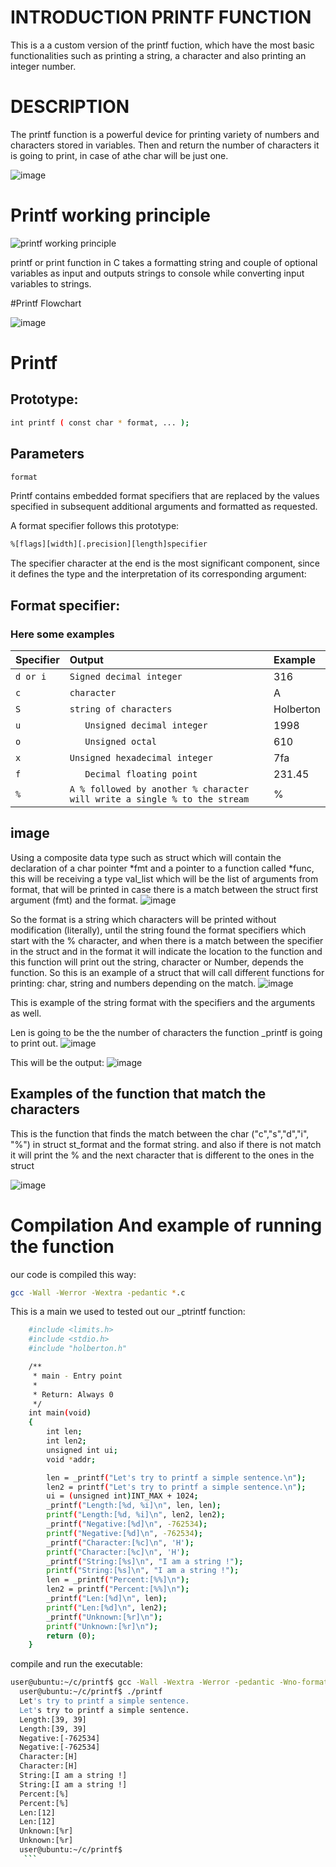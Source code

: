 # INTRODUCTION PRINTF FUNCTION
This is a a custom version of the printf fuction, which have the most basic functionalities such as printing a string, a character and also printing an integer number.
# DESCRIPTION
The printf function is a powerful device for printing variety of numbers and characters stored in variables.
Then and return the number of characters it is going to print, in case of athe char will be just one.

![image](https://user-images.githubusercontent.com/113900693/201482531-2929075e-c47d-4481-ad34-5d370a423f12.png)

# Printf working principle

![printf working principle](https://user-images.githubusercontent.com/113900693/201485162-2d8232b0-a926-495f-9b0a-f88b333888c6.png)

printf or print function in C takes a formatting string and couple of optional variables as input and outputs strings to console while converting input variables to strings.

#Printf Flowchart

![image](https://user-images.githubusercontent.com/113900693/201482684-77f7b2a7-ec50-44cc-9422-76737c596cf5.png)

# Printf

## Prototype:

```bash
int printf ( const char * format, ... );
```
## Parameters
```bash
format
```
Printf contains embedded format specifiers that are replaced by the values specified in subsequent additional arguments and formatted as requested.

A format specifier follows this prototype:
```bash
%[flags][width][.precision][length]specifier
```
 The specifier character at the end is the most significant component, since it defines the type and the interpretation of its corresponding argument:

## Format specifier:

### Here some examples

| Specifier |        Output     | Example             |
| :-------- | :------- | :------------------------- |
| `d or i`  | `Signed decimal integer` | 316|
| `c` | `character` |	A |
| `S` | `string of characters` | Holberton |
| `u` | `	Unsigned decimal integer` | 1998 |
| `o` | `	Unsigned octal` | 610 |
| `x` | `Unsigned hexadecimal integer` | 7fa |
| `f` | `	Decimal floating point` | 231.45 |
| `%` | `A % followed by another % character will write a single % to the stream` |% |

## image 

Using a composite data type such as struct which will contain the declaration of a char pointer *fmt and a pointer to a function called *func, this will be receiving a type val_list which will be the list of arguments from format, that will be printed in case there is a match between the struct first argument (fmt) and the format.
![image](https://user-images.githubusercontent.com/113900693/201485357-5d374d9a-30cb-4d8c-a715-601f66ec621c.png)

So the format is a string which characters will be printed without modification (literally), until the string found the format specifiers which start with the % character, and when there is a match between the specifier in the struct and in the format it will indicate the location to the function and this function will print out the string, character or Number, depends the function.
So this is an example of a struct that will call different functions for printing: char, string and numbers depending on the match.
![image](https://user-images.githubusercontent.com/113900693/201486565-07a028bb-d93f-4c08-bbe6-f2b49578ffe3.png)

This is example of the string format with the specifiers and the arguments as well.

Len is going to be the the number of characters the function _printf is going to print out.
![image](https://user-images.githubusercontent.com/113900693/201483512-e3df2f0e-566f-40eb-9d40-77fc3ab71304.png)

This will be the output:
![image](https://user-images.githubusercontent.com/113900693/201483572-06b7ea14-9e16-4e9f-a3ac-6789c213dd9c.png)

## Examples of the function that match the characters

This is the function that finds the match between the char ("c","s","d","i", "%") in struct st_format and the format string. and also if there is not match it will print the % and the next character that is different to the ones in the struct

![image](https://user-images.githubusercontent.com/113900693/201484666-9bad4933-ea5f-4c4c-9514-84f48417c801.png)

# Compilation And example of running the function
our code is compiled this way:
```bash
gcc -Wall -Werror -Wextra -pedantic *.c
```
This is a main we used to tested out our _ptrintf function:

```bash
    #include <limits.h>
    #include <stdio.h>
    #include "holberton.h"

    /**
     * main - Entry point
     *
     * Return: Always 0
     */
    int main(void)
    {
        int len;
        int len2;
        unsigned int ui;
        void *addr;

        len = _printf("Let's try to printf a simple sentence.\n");
        len2 = printf("Let's try to printf a simple sentence.\n");
        ui = (unsigned int)INT_MAX + 1024;
        _printf("Length:[%d, %i]\n", len, len);
        printf("Length:[%d, %i]\n", len2, len2);
        _printf("Negative:[%d]\n", -762534);
        printf("Negative:[%d]\n", -762534);
        _printf("Character:[%c]\n", 'H');
        printf("Character:[%c]\n", 'H');
        _printf("String:[%s]\n", "I am a string !");
        printf("String:[%s]\n", "I am a string !");
        len = _printf("Percent:[%%]\n");
        len2 = printf("Percent:[%%]\n");
        _printf("Len:[%d]\n", len);
        printf("Len:[%d]\n", len2);
        _printf("Unknown:[%r]\n");
        printf("Unknown:[%r]\n");
        return (0);
    }
   ```
   compile and run the executable:
   
  ```bash
  user@ubuntu:~/c/printf$ gcc -Wall -Wextra -Werror -pedantic -Wno-format *.c
    user@ubuntu:~/c/printf$ ./printf
    Let's try to printf a simple sentence.
    Let's try to printf a simple sentence.
    Length:[39, 39]
    Length:[39, 39]
    Negative:[-762534]
    Negative:[-762534]
    Character:[H]
    Character:[H]
    String:[I am a string !]
    String:[I am a string !]
    Percent:[%]
    Percent:[%]
    Len:[12]
    Len:[12]
    Unknown:[%r]
    Unknown:[%r]
    user@ubuntu:~/c/printf$
     ```
     
